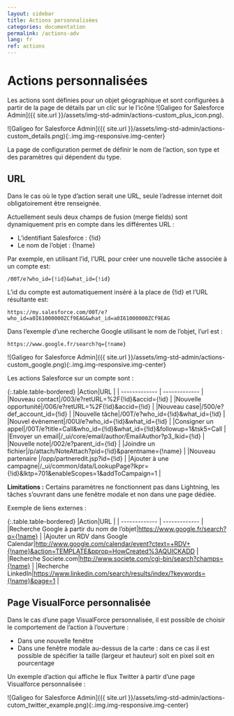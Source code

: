 ```yaml
---
layout: sidebar
title: Actions personnalisées
categories: documentation
permalink: /actions-adv
lang: fr
ref: actions
---
```


# Actions personnalisées

Les actions sont définies pour un objet géographique et sont configurées à partir de la page de détails par un clic sur le l’icône ![Galigeo for Salesforce Admin]({{ site.url }}/assets/img-std-admin/actions-custom_plus_icon.png).

![Galigeo for Salesforce Admin]({{ site.url }}/assets/img-std-admin/actions-custom_details.png){:.img.img-responsive.img-center}

La page de configuration permet de définir le nom de l’action, son type et des paramètres qui dépendent du type.

## URL

Dans le cas où le type d’action serait une URL, seule l’adresse internet doit obligatoirement être renseignée.

Actuellement seuls deux champs de fusion (merge fields) sont dynamiquement pris en compte dans les différentes URL :

- L’identifiant Salesforce :  {!id}
- Le nom de l’objet :  {!name}

Par exemple, en utilisant l’id, l’URL pour créer une nouvelle tâche associée à un compte est:

```
/00T/e?who_id={!id}&what_id={!id}
```
L’id du compte est automatiquement inséré à la place de {!id} et l’URL résultante est:

```
https://my.salesforce.com/00T/e?who_id=a0I61000000ZCf9EAG&what_id=a0I61000000ZCf9EAG
```
Dans l’exemple d’une recherche Google utilisant le nom de l’objet, l’url est :

```
https://www.google.fr/search?q={!name}
```

![Galigeo for Salesforce Admin]({{ site.url }}/assets/img-std-admin/actions-custom_google.png){:.img.img-responsive.img-center}

Les actions Salesforce sur un compte sont :

{:.table.table-bordered}
|Action|URL |
| ------------- | ------------- |
|Nouveau contact|/003/e?retURL=%2F{!id}&accid={!id} |
|Nouvelle opportunité|/006/e?retURL=%2F{!id}&accid={!id} |
|Nouveau case|/500/e?def_account_id={!id} |
|Nouvelle tâche|/00T/e?who_id={!id}&what_id={!id} |
|Nouvel évènement|/00U/e?who_id={!id}&what_id={!id} |
|Consigner un appel|/00T/e?title=Call&who_id={!id}&what_id={!Id}&followup=1&tsk5=Call |
|Envoyer un email|/_ui/core/email/author/EmailAuthor?p3_lkid={!id} |
|Nouvelle note|/002/e?parent_id={!id} |
|Joindre un fichier|/p/attach/NoteAttach?pid={!id}&parentname={!name} |
|Nouveau partenaire |/opp/partneredit.jsp?id={!id} |
|Ajouter à une campagne|/_ui/common/data/LookupPage?lkpr={!id}&lktp=701&enableScopes=1&addToCampaign=1 |

<div class="alert alert-info" role="alert"> <strong>Limitations :</strong> Certains paramètres ne fonctionnent pas dans Lightning, les tâches s’ouvrant dans une fenêtre modale et non dans une page dédiée.</div>

Exemple de liens externes :

{:.table.table-bordered}
|Action|URL |
| ------------- | ------------- |
|Recherche Google à partir du nom de l’objet|https://www.google.fr/search?q={!name} |
|Ajouter un RDV dans Google Calendar|http://www.google.com/calendar/event?ctext=+RDV+{!name}&action=TEMPLATE&pprop=HowCreated%3AQUICKADD |
|Recherche Societe.com|http://www.societe.com/cgi-bin/search?champs={!name} |
|Recherche LinkedIn|https://www.linkedin.com/search/results/index/?keywords={!name}&page=1 |

## Page VisualForce personnalisée

Dans le cas d’une page VisualForce personnalisée, il est possible de choisir le comportement de l’action à l’ouverture :

- Dans une nouvelle fenêtre
- Dans une fenêtre modale au-dessus de la carte : dans ce cas il est possible de spécifier la taille (largeur et hauteur) soit en pixel soit en pourcentage

Un exemple d’action qui affiche le flux Twitter à partir d’une page Visualforce personnalisée :

![Galigeo for Salesforce Admin]({{ site.url }}/assets/img-std-admin/actions-cutom_twitter_example.png){:.img.img-responsive.img-center}